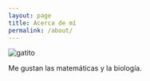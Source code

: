 ```yaml
---
layout: page
title: Acerca de mí
permalink: /about/
---
```




<img src="https://66.media.tumblr.com/779ed7bc0ba77c1fcef6e6091f8ec906/2194381100545278-fa/s500x750/311b173ee43e6743cd21aafe2895cd928322dd28.jpg" alt="gatito">

Me gustan las matemáticas y la biología.
